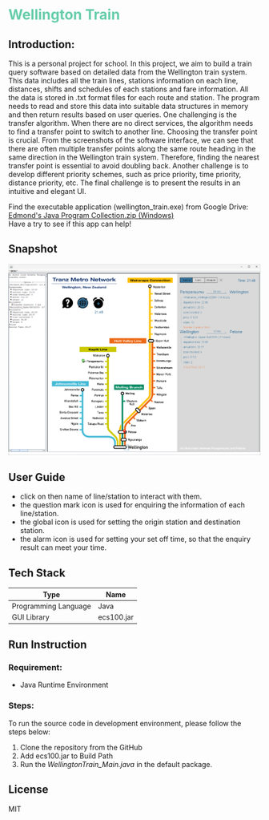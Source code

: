 # <font color=mediumaquamarine>Wellington Train </font>
## Introduction:
This is a personal project for school. In this project, we aim to build a train query software based on detailed data from the Wellington train system. This data includes all the train lines, stations information on each line, distances, shifts and schedules of each stations and fare information. All the data is stored in .txt format files for each route and station. The program needs to read and store this data into suitable data structures in memory and then return results based on user queries. One challenging is the transfer algorithm. When there are no direct services, the algorithm needs to find a transfer point to switch to another line. Choosing the transfer point is crucial. From the screenshots of the software interface, we can see that there are often multiple transfer points along the same route heading in the same direction in the Wellington train system. Therefore, finding the nearest transfer point is essential to avoid doubling back. Another challenge is to develop different priority schemes, such as price priority, time priority, distance priority, etc. The final challenge is to present the results in an intuitive and elegant UI.  

Find the executable application (wellington_train.exe) from Google Drive:  
[Edmond's Java Program Collection.zip (Windows)](https://drive.google.com/drive/folders/1ovLlyHeENMtQDsT5b9hJBcHwKPCrC6Mg?usp=sharing)  
Have a try to see if this app can help!
## Snapshot
<img src="screenshot/ui-1.png" width="700px"> 

## User Guide
- click on then name of line/station to interact with them.
- the question mark icon is used for enquiring the information of each line/station.
- the global icon is used for setting the origin station and destination station.
- the alarm icon is used for setting your set off time, so that the enquiry result can meet your time.

## Tech Stack 
| Type | Name |
| ----------- | ----------- 
| Programming Language | Java |
| GUI Library | ecs100.jar |

## Run Instruction
### Requirement:
- Java Runtime Environment

### Steps:   
To run the source code in development environment, please follow the steps below:
1. Clone the repository from the GitHub
2. Add ecs100.jar to Build Path
3. Run the *WellingtonTrain_Main.java* in the default package.

## License
MIT